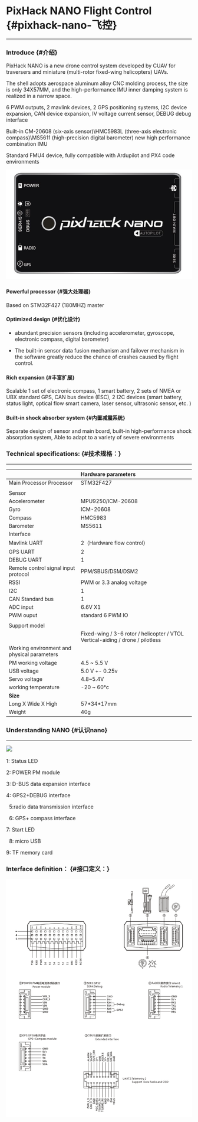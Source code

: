 # PixHack NANO Flight Control {#pixhack-nano-飞控}

---

### Introduce {#介绍}

PixHack NANO is a new drone control system developed by CUAV for traversers and miniature \(multi-rotor fixed-wing helicopters\) UAVs.

The shell adopts aerospace aluminum alloy CNC molding process, the size is only 34X57MM, and the high-performance IMU inner damping system is realized in a narrow space.

6 PWM outputs, 2 mavlink devices, 2 GPS positioning systems, I2C device expansion, CAN device expansion, IV voltage current sensor, DEBUG debug interface

Built-in CM-20608 \(six-axis sensor\)\HMC5983L \(three-axis electronic compass\)\MS5611 \(high-precision digital barometer\) new high performance combination IMU

Standard FMU4 device, fully compatible with Ardupilot and PX4 code environments

![](/assets/ee9898419d203e97e53d295a81d68d78.jpg)

#### Powerful processor {#强大处理器}

Based on STM32F427 \(180MHZ\) master

#### Optimized design {#优化设计}

* abundant precision sensors \(including accelerometer, gyroscope, electronic compass, digital barometer\)

* The built-in sensor data fusion mechanism and failover mechanism in the software greatly reduce the chance of crashes caused by flight control.

#### Rich expansion {#丰富扩展}

Scalable 1 set of electronic compass, 1 smart battery, 2 sets of NMEA or UBX standard GPS, CAN bus device \(ESC\), 2 I2C devices \(smart battery, status light, optical flow smart camera, laser sensor, ultrasonic sensor, etc. \)

#### Built-in shock absorber system {#内置减震系统}

Separate design of sensor and main board, built-in high-performance shock absorption system, Able to adapt to a variety of severe environments
### Technical specifications: {#技术规格：}

---

|  | Hardware parameters |
| :--- | :--- |
| Main Processor Processor | STM32F427 |
|  |  |
| Sensor |  |
| Accelerometer | MPU9250/ICM-20608 |
| Gyro | ICM-20608 |
| Compass | HMC5983 |
| Barometer | MS5611 |
| Interface |  |
| Mavlink UART | 2（Hardware flow control） |
| GPS UART | 2 |
| DEBUG UART | 1 |
| Remote control signal input protocol | PPM/SBUS/DSM/DSM2 |
| RSSI | PWM or 3.3 analog voltage |
| I2C | 1 |
| CAN Standard bus | 1 |
| ADC input | 6.6V X1 |
| PWM ouput | standard 6 PWM IO |
|  |  |
| Support model |  |
|  | Fixed-wing / 3-6 rotor / helicopter / VTOL Vertical-aiding / drone / pilotless |
| Working environment and physical parameters |  |
| PM working voltage | 4.5 ~ 5.5 V |
| USB voltage | 5.0 V +- 0.25v |
| Servo voltage | 4.8~5.4V |
| working temperature | -20 ~ 60°c |
| **Size** |  |
| Long X Wide X High | 57\*34\*17mm |
| Weight | 40g |

### Understanding NANO {#认识nano}

---

![](http://doc.cuav.net/PixHack/assets/nano2.png)

1: Status LED

2: POWER PM module

3: D-BUS data expansion interface

4: GPS2+DEBUG interface

  5:radio data transmission interface

  6: GPS+ compass interface

7: Start LED

  8: micro USB

9: TF memory card

### Interface definition： {#接口定义：}

![](/assets/nano3.png)

